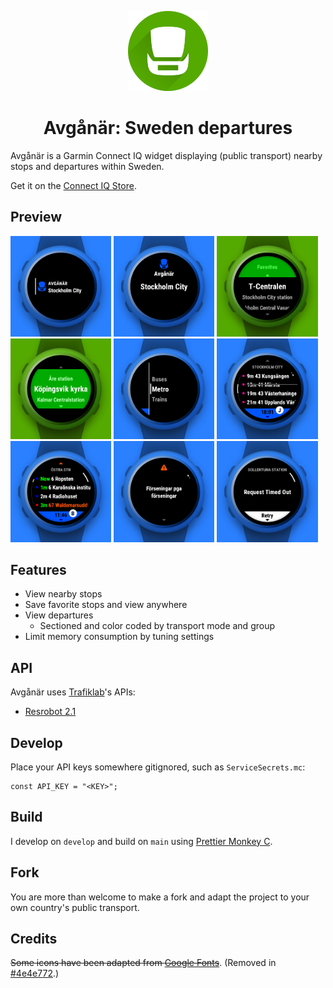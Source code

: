 <p align="center"><img width="128" height="128" src="presentation/logo.png"></p>
<h1 align="center">Avgånär: Sweden departures</h1>

Avgånär is a Garmin Connect IQ widget displaying (public transport) nearby stops and departures within Sweden.

Get it on the [Connect IQ Store](https://apps.garmin.com/apps/993cae37-27d3-46b2-9f87-443ece770a61).

## Preview

<p>
  <img src="presentation/view-glance.png" width="32%" />
  <img src="presentation/view-preview.png" width="32%" />
  <img src="presentation/view-stops-nearby.png" width="32%" />
  <img src="presentation/view-stops-favorites.png" width="32%" />
  <img src="presentation/view-modes.png" width="32%" />
  <img src="presentation/view-departures-train.png" width="32%" />
  <img src="presentation/view-departures-bus.png" width="32%" />
  <img src="presentation/view-deviations.png" width="32%" />
  <img src="presentation/view-error.png" width="32%" />
</p>

## Features

- View nearby stops
- Save favorite stops and view anywhere
- View departures
  - Sectioned and color coded by transport mode and group
- Limit memory consumption by tuning settings

## API

Avgånär uses [Trafiklab](https://www.trafiklab.se)'s APIs:

- [Resrobot 2.1](https://www.trafiklab.se/api/trafiklab-apis/resrobot-v21/)

## Develop

Place your API keys somewhere gitignored, such as `ServiceSecrets.mc`:

```
const API_KEY = "<KEY>";
```

## Build

I develop on `develop` and build on `main` using [Prettier Monkey C](https://github.com/markw65/prettier-extension-monkeyc).

## Fork

You are more than welcome to make a fork and adapt the project to your own country's public transport.

## Credits

~~Some icons have been adapted from [Google Fonts](https://fonts.google.com/icons?icon.query=sign)~~. (Removed in [#4e4e772](https://github.com/felwal/avganar/commit/4e4e7724eca011174257edb4b2e3462818f5bd86).)
